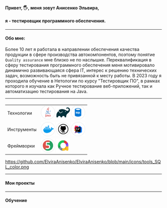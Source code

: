 #### Привет, 🖐, меня зовут Анисенко Эльвира, 
#### я - тестировщик программного обеспечения.
***
#### Обо мне: 
Более 10 лет я работала  в направлении обеспечения качества продукции в сфере производства автокомпонентов, поэтому понятие `Quality assurance` мне близко не по наслышке. 
Переквалификация в сферу тестирования программного обеспечения меня мотивировало динамично развивающаяся сфера IT, интерес к решению технических задач, возможность быть не привязанной к месту работы. 
В 2023 году я проходила обучение в Нетологии по курсу "Тестировщик ПО", в рамках которого  я изучала как Ручное тестирование веб-приложений, так и автоматизацию тестирования на Java.
***
####
<table>
 <tr> <td> Технологии </td>  <td> <div>   <img src="https://github.com/ElviraAnisenko/ElviraAnisenko/blob/main/tools_Java_color.png" title="java" alt="java" width="45" height="45"/> 
<img src="https://github.com/ElviraAnisenko/ElviraAnisenko/blob/main/gradle-knowledge-graph-logo.png" title="java" alt="qradle" width="45" height="45"/>
 <img src="https://github.com/ElviraAnisenko/ElviraAnisenko/blob/main/icons/tools_SQL_color.png" title="sql" alt="sql" width="45" height="45"/>
</div>  </td>  </tr>
 <tr> <td>  Инструменты </td>  <td> <div> <img src="https://github.com/ElviraAnisenko/ElviraAnisenko/blob/main/tools_Docker_color.png" title="Docker" alt="Docker" width="45" height="45"/> 
 <img src="https://github.com/ElviraAnisenko/ElviraAnisenko/blob/main/tools_GitHub_color.png" title="GitHub" alt="GitHub" width="45" height="45"/> 
<img src="https://github.com/ElviraAnisenko/ElviraAnisenko/blob/main/tools_IntelliJ_IDEA_color.png" title="IDEA" alt="IDEA" width="45" height="45"/> 
</div>  </td>  </tr>
 <tr> <td>  Фреймворки </td>  <td> <div> <img src="https://github.com/ElviraAnisenko/ElviraAnisenko/blob/main/tools_JUnit_color.png" title="junit" alt="junit" width="45" height="45"/>
<img src="https://github.com/ElviraAnisenko/ElviraAnisenko/blob/main/allure%20report.png" title="allure" alt="allure" width="45" height="45"/> 
</div>  </td>  </tr>
</table>

https://github.com/ElviraAnisenko/ElviraAnisenko/blob/main/icons/tools_SQL_color.png

***
#### Мои проекты

***
#### Обучение



 
